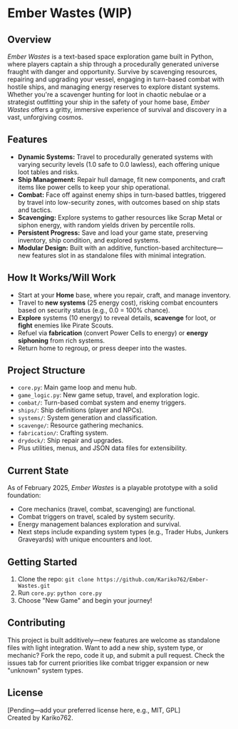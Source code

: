 # Ember Wastes (WIP)

## Overview
*Ember Wastes* is a text-based space exploration game built in Python, where players captain a ship through a procedurally generated universe fraught with danger and opportunity. Survive by scavenging resources, repairing and upgrading your vessel, engaging in turn-based combat with hostile ships, and managing energy reserves to explore distant systems. Whether you're a scavenger hunting for loot in chaotic nebulae or a strategist outfitting your ship in the safety of your home base, *Ember Wastes* offers a gritty, immersive experience of survival and discovery in a vast, unforgiving cosmos.

## Features
- **Dynamic Systems:** Travel to procedurally generated systems with varying security levels (1.0 safe to 0.0 lawless), each offering unique loot tables and risks.
- **Ship Management:** Repair hull damage, fit new components, and craft items like power cells to keep your ship operational.
- **Combat:** Face off against enemy ships in turn-based battles, triggered by travel into low-security zones, with outcomes based on ship stats and tactics.
- **Scavenging:** Explore systems to gather resources like Scrap Metal or siphon energy, with random yields driven by percentile rolls.
- **Persistent Progress:** Save and load your game state, preserving inventory, ship condition, and explored systems.
- **Modular Design:** Built with an additive, function-based architecture—new features slot in as standalone files with minimal integration.

## How It Works/Will Work
- Start at your **Home** base, where you repair, craft, and manage inventory.
- Travel to **new systems** (25 energy cost), risking combat encounters based on security status (e.g., 0.0 = 100% chance).
- **Explore** systems (10 energy) to reveal details, **scavenge** for loot, or **fight** enemies like Pirate Scouts.
- Refuel via **fabrication** (convert Power Cells to energy) or **energy siphoning** from rich systems.
- Return home to regroup, or press deeper into the wastes.

## Project Structure
- `core.py`: Main game loop and menu hub.
- `game_logic.py`: New game setup, travel, and exploration logic.
- `combat/`: Turn-based combat system and enemy triggers.
- `ships/`: Ship definitions (player and NPCs).
- `systems/`: System generation and classification.
- `scavenge/`: Resource gathering mechanics.
- `fabrication/`: Crafting system.
- `drydock/`: Ship repair and upgrades.
- Plus utilities, menus, and JSON data files for extensibility.

## Current State
As of February 2025, *Ember Wastes* is a playable prototype with a solid foundation:
- Core mechanics (travel, combat, scavenging) are functional.
- Combat triggers on travel, scaled by system security.
- Energy management balances exploration and survival.
- Next steps include expanding system types (e.g., Trader Hubs, Junkers Graveyards) with unique encounters and loot.

## Getting Started
1. Clone the repo: `git clone https://github.com/Kariko762/Ember-Wastes.git`
2. Run `core.py`: `python core.py`
3. Choose "New Game" and begin your journey!

## Contributing
This project is built additively—new features are welcome as standalone files with light integration. Want to add a new ship, system type, or mechanic? Fork the repo, code it up, and submit a pull request. Check the issues tab for current priorities like combat trigger expansion or new "unknown" system types.

## License
[Pending—add your preferred license here, e.g., MIT, GPL]  
Created by Kariko762.

